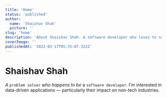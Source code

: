 ```yaml
---
title: 'Home'
status: 'published'
author:
  name: 'Shaishav Shah'
  picture: ''
slug: 'home'
description: 'About Shaishav Shah. A software developer who loves to solve complex and challenging problems.'
coverImage: ''
publishedAt: '2022-03-17T05:35:07.322Z'
---
```


# Shaishav Shah

*A* `problem solver` *who happens to be* a `software developer`. I'm interested in data-driven applications — particularly their impact on non-tech industries.

